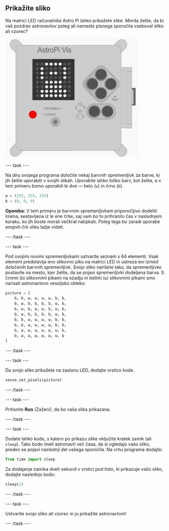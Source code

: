 ## Prikažite sliko

Na matrici LED računalnika Astro Pi lahko prikažete slike. Morda želite, da bi vaš pozdrav astronavtov poleg ali namesto pisnega sporočila vseboval sliko ali vzorec?

![Astronavt](images/astronaut-pic.png)

--- task ---

Na dnu svojega programa določite nekaj barvnih spremenljivk za barve, ki jih želite uporabiti v svojih slikah. Uporabite lahko toliko barv, kot želite, a v tem primeru bomo uporabili le dve — belo (`w`) in črno (`b`).

```python
w = (255, 255, 255)
b = (0, 0, 0)
```

**Opomba:** V tem primeru je barvnim spremenljivkam priporočljivo dodeliti imena, sestavljena iz le ene črke, saj vam bo to prihranilo čas v naslednjem koraku, ko jih boste morali večkrat natipkati. Poleg tega bo zaradi uporabe enojnih črk sliko lažje videti.

--- /task ---

--- task ---

Pod svojimi novimi spremenljivkami ustvarite seznam s 64 elementi. Vsak element predstavlja eno slikovno piko na matrici LED in ustreza eni izmed določenih barvnih spremenljivk. Svojo sliko narišete tako, da spremenljivko postavite na mesto, kjer želite, da se pojavi spremenljivki dodeljena barva. S črnimi (`b`) slikovnimi pikami na ozadju in belimi (`w`) slikovnimi pikami smo narisali astronavtovo vesoljsko obleko:

```python
picture = [
    b, b, w, w, w, w, b, b,
    b, w, b, b, b, b, w, b,
    b, w, b, w, w, b, w, b,
    b, w, b, b, b, b, w, b,
    b, b, w, w, w, w, b, b,
    b, b, w, w, w, w, b, b,
    b, w, w, w, w, w, w, b,
    b, w, w, w, w, w, w, b
]
```

--- /task ---

--- task ---

Da svojo sliko prikažete na zaslonu LED, dodajte vrstico kode.

```python
sense.set_pixels(picture)
```

--- /task ---

--- task ---

Pritisnite **Run** (Zaženi), da bo vaša slika prikazana.

--- /task ---

--- task ---

Dodate lahko kodo, s katero po prikazu slike vključite kratek zamik (ali `sleep`). Tako bodo imeli astronavti več časa, da si ogledajo vašo sliko, preden se pojavi naslednji del vašega sporočila. Na vrhu programa dodajte:

```python
from time import sleep
```

Za dodajanje zamika dveh sekund v vrstici pod tisto, ki prikazuje vašo sliko, dodajte naslednjo kodo:

```python
sleep(2)
```

--- /task ---

--- task ---

Ustvarite svojo sliko ali vzorec in ju prikažite astronavtom!

--- /task ---